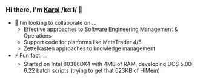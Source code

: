 ### Hi there, I'm [Karol](https://en.wikipedia.org/wiki/Karol_(name)) /kɑːl/ 👋

- 👯 I’m looking to collaborate on ...
  - Effective approaches to Software Engineering Management & Operations
  - Support code for platforms like MetaTrader 4/5
  - Zettelkasten approaches to knowledge management
- ⚡ Fun fact: ...
  - Started on Intel 80386DX4 with 4MB of RAM, developing DOS 5.00-6.22 batch scripts (trying to get that 623KB of HiMem)
